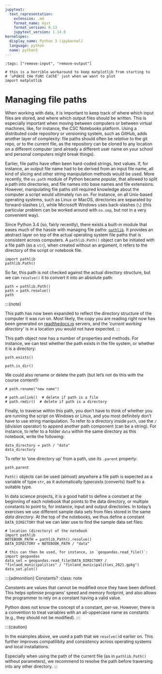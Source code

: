 ```yaml
---
jupytext:
  text_representation:
    extension: .md
    format_name: myst
    format_version: 0.13
    jupytext_version: 1.14.0
kernelspec:
  display_name: Python 3 (ipykernel)
  language: python
  name: python3
---
```


```{code-cell}
:tags: ["remove-input", "remove-output"]

# this is a horrible workaround to keep matplotlib from starting to
# ‘uPdAtE tHe FoNt CaChE’ just when we want to plot
import matplotlib
```

# Managing file paths

When working with data, it is important to keep track of where which input
files are stored, and where which output files should be written. This is
especially important when moving between computers or between virtual machines,
like, for instance, the CSC Notebooks platform. Using a distributed code
repository or versioning system, such as GitHub, adds another layer of
complexity: file paths should often be *relative* to the git repo, or to the
current file, as the repository can be cloned to any location on a different
computer (and already a different user name on your school and personal
computers might break things).

Earlier, file paths have often been hard-coded strings, text values. If, for
instance, an output file name had to be derived from an input file name, all
kind of slicing and other string manipulation methods would be used. More
recently, the `os.path` module of Python became popular, that allowed to split
a path into directories, and file names into base names and file extensions.
However, manipulating file paths still required knowledge about the computer a
script would ultimately run on. For instance, on all Unix-based operating
systems, such as Linux or MacOS, directories are separated by forward-slashes
(`/`), while Microsoft Windows uses back-slashes (`\`) (this particular problem
can be worked around with `os.sep`, but not in a very convenient way). 

Since Python 3.4 (so, fairly recently), there exists a built-in module that
eases much of the hassle with managing file paths:
[`pathlib`](https://docs.python.org/3/library/pathlib.html). It provides an
abstract layer on top of the actual operating system file paths that is
consistent across computers. A `pathlib.Path()` object can be initiated with a
file path (as a `str`), when created without an argument, it refers to the
directory of the script or notebook file.

```{code-cell}
import pathlib
pathlib.Path()
```

So far, this path is not checked against the actual directory structure, but we
can `resolve()` it to convert it into an absolute path:

```{code-cell}
path = pathlib.Path()
path = path.resolve()
path
```


:::{note}

This path has now been expanded to reflect the directory structure of the
computer it was run on. Most likely, the copy you are reading right now has
been generated on [readthedocs.io](https://readthedocs.io/) servers, and the
*‘current working directory’* is in a location you would not have expected.
:::


This path object now has a number of properties and methods. For instance, we
can test whether the path exists in the file system, or whether it is a
directory:

```{code-cell}
path.exists()
```

```{code-cell}
path.is_dir()
```

We could also rename or delete the path (but let’s not do this with the course
content!):

```{code-cell}
# path.rename("new name")

# path.unlink()  # delete if path is a file
# path.rmdir()  # delete if path is a directory
```

Finally, to traverse within this path, you don’t have to think of whether you
are running the script on Windows or Linux, and you most definitely don’t have
to use string manipulation. To refer to a directory inside `path`, use the `/`
(division operator) to append another path component (can be a string). For
instance, to refer to a folder `data` within the same directory as this
notebook, write the following:

```{code-cell}
data_directory = path / "data"
data_directory
```

To refer to ‘one directory up’ from a path, use its `.parent` property:

```{code-cell}
path.parent
```

`Path()` objects can be used (almost) anywhere a file path is expected as a
variable of type `str`, as it automatically *typecasts* (converts) itself to a
suitable type.

In data science projects, it is a good habit to define a constant at the beginning of each notebook that points to the data directory, or multiple constants to point to, for instance, input and output directories. In today’s exercises we use different sample data sets from files stored in the same *data directory*. At the top of the notebooks, we thus define a constant `DATA_DIRECTORY` that we can later use to find the sample data set files:

```{code-cell}
# location (directory) of the notebook
import pathlib
NOTEBOOK_PATH = pathlib.Path().resolve()
DATA_DIRECTORY = NOTEBOOK_PATH / "data"
```

```{code-cell}
# this can then be used, for instance, in `geopandas.read_file()`:
import geopandas
data_set = geopandas.read_file(DATA_DIRECTORY / "finland_municipalities" / "finland_municipalities_2021.gpkg")
data_set.plot()
```

:::{admonition} Constants?
:class: note

*Constants* are values that cannot be modified once they have been defined. This helps optimise programs’ speed and memory footprint, and also allows the programmer to rely on a constant having a valid value.

Python does not know the concept of a constant, per-se. However, there is a convention to treat variables with an all-uppercase name as constants (e.g., they should not be modified).
:::

:::{caution}

In the examples above, we used a path that we `resolve()`d earlier on. This
further improves compatilibity and consistency across operating systems and
local installations. 

Especially when using the path of the current file (as in `pathlib.Path()`
without parameters), we recommend to resolve the path before traversing into
any other directory.
:::
